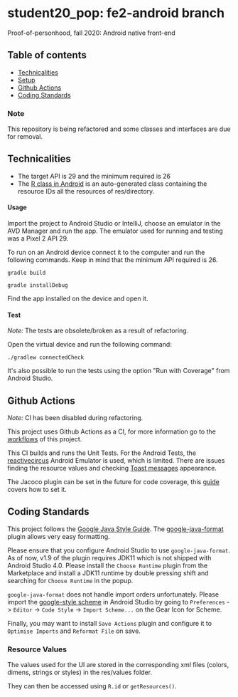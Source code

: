 # student20_pop: fe2-android branch
Proof-of-personhood, fall 2020: Android native front-end

## Table of contents
* [Technicalities](#technicalities)
* [Setup](#setup)
* [Github Actions](#github-actions)
* [Coding Standards](#coding-standards)

### Note

This repository is being refactored and some classes and interfaces are due for removal.

## Technicalities
* The target API is 29 and the minimum required is 26
* The [R class in Android](https://stackoverflow.com/questions/4953077/what-is-the-class-r-in-android) is an auto-generated class containing the resource IDs all the resources of res/directory.


#### Usage
Import the project to Android Studio or IntelliJ, choose an emulator in the AVD Manager and run the app. The emulator used for running and testing was a Pixel 2 API 29.

To run on an Android device connect it to the computer and run the following commands. Keep in mind that the minimum API required is 26.
```
gradle build
```
```
gradle installDebug
```
Find the app installed on the device and open it.

#### Test

*Note:* The tests are obsolete/broken as a result of refactoring.

Open the virtual device and run the following command:
```
./gradlew connectedCheck
```
It's also possible to run the tests using the option "Run with Coverage" from Android Studio.

## Github Actions

*Note:* CI has been disabled during refactoring.

This project uses Github Actions as a CI, for more information go to the [workflows](https://github.com/dedis/student20_pop/blob/fe2-android/.github/workflows/fe2-android.yml) of this project.

This CI builds and runs the Unit Tests. For the Android Tests, the [reactivecircus](https://github.com/ReactiveCircus/android-emulator-runner) Android Emulator is used, which is limited. There are issues finding the resource values and checking [Toast messages](https://developer.android.com/reference/android/widget/Toast) appearance.

The Jacoco plugin can be set in the future for code coverage, this [guide](https://www.raywenderlich.com/10562143-continuous-integration-for-android#toc-anchor-013) covers how to set it.

## Coding Standards

This project follows the [Google Java Style Guide](https://google.github.io/styleguide/javaguide.html). The [google-java-format](https://github.com/google/google-java-format) plugin allows very easy formatting.

Please ensure that you configure Android Studio to use `google-java-format`. As of now, v1.9 of the plugin requires JDK11 which is not shipped with Android Studio 4.0. Please install
the `Choose Runtime` plugin from the Marketplace and install a JDK11 runtime by double pressing shift and searching for `Choose Runtime` in the popup.

`google-java-format` does not handle import orders unfortunately. Please import the [google-style scheme](https://raw.githubusercontent.com/google/styleguide/gh-pages/intellij-java-google-style.xml)
in Android Studio by going to `Preferences` -> `Editor` -> `Code Style` -> `Import Scheme...` on the Gear Icon for Scheme.

Finally, you may want to install `Save Actions` plugin and configure it to `Optimise Imports` and `Reformat File` on save.

### Resource Values
The values used for the UI are stored in the corresponding xml
files (colors, dimens, strings or styles) in the res/values folder.

They can then be accessed using ```R.id``` or ```getResources()```.
